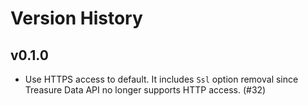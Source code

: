 Version History
===============

v0.1.0
------

* Use HTTPS access to default. It includes `Ssl` option removal since Treasure Data API no longer supports HTTP access. (#32)
